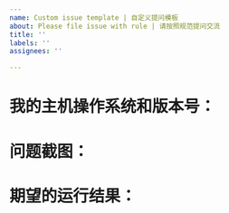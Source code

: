 ```yaml
---
name: Custom issue template | 自定义提问模板
about: Please file issue with rule | 请按照规范提问交流
title: ''
labels: ''
assignees: ''

---
```


# 我的主机操作系统和版本号：

# 问题截图：

# 期望的运行结果：
